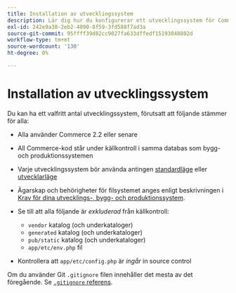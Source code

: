 ```yaml
---
title: Installation av utvecklingssystem
description: Lär dig hur du konfigurerar ett utvecklingssystem för Commerce-programmet.
exl-id: 242e9a38-2eb2-4090-8f59-3fd588f7ad3a
source-git-commit: 95ffff39d82cc9027fa633dffedf15193040802d
workflow-type: tm+mt
source-wordcount: '130'
ht-degree: 0%

---
```


# Installation av utvecklingssystem

Du kan ha ett valfritt antal utvecklingssystem, förutsatt att följande stämmer för alla:

- Alla använder Commerce 2.2 eller senare
- All Commerce-kod står under källkontroll i samma databas som bygg- och produktionssystemen
- Varje utvecklingssystem bör använda antingen [standardläge](../bootstrap/application-modes.md#default-mode) eller [utvecklarläge](../bootstrap/application-modes.md#developer-mode)
- Ägarskap och behörigheter för filsystemet anges enligt beskrivningen i [Krav för dina utvecklings-, bygg- och produktionssystem](../deployment/technical-details.md).
- Se till att alla följande är _exkluderad_ från källkontroll:

   - `vendor` katalog (och underkataloger)
   - `generated` katalog (och underkataloger)
   - `pub/static` katalog (och underkataloger)
   - `app/etc/env.php` fil

- Kontrollera att `app/etc/config.php` är _ingår_ in source control

Om du använder Git `.gitignore` filen innehåller det mesta av det föregående. Se [`.gitignore` referens](../reference/config-reference-gitignore.md).
